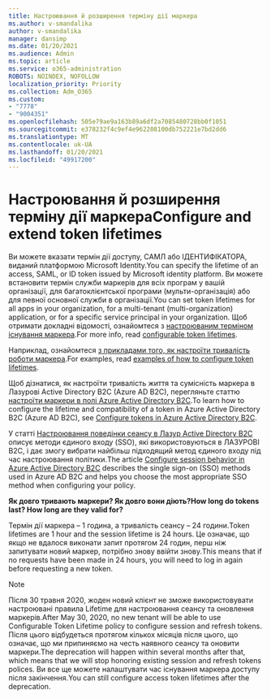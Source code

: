 ```yaml
---
title: Настроювання й розширення терміну дії маркера
ms.author: v-smandalika
author: v-smandalika
manager: dansimp
ms.date: 01/20/2021
ms.audience: Admin
ms.topic: article
ms.service: o365-administration
ROBOTS: NOINDEX, NOFOLLOW
localization_priority: Priority
ms.collection: Adm_O365
ms.custom:
- "7778"
- "9004351"
ms.openlocfilehash: 505e79ae9a163b89a6df2a7085480728bb0f1051
ms.sourcegitcommit: e378232f4c9ef4e962208100db752221e7bd2dd6
ms.translationtype: MT
ms.contentlocale: uk-UA
ms.lasthandoff: 01/20/2021
ms.locfileid: "49917200"
---
```

# <a name="configure-and-extend-token-lifetimes"></a><span data-ttu-id="eebc3-102">Настроювання й розширення терміну дії маркера</span><span class="sxs-lookup"><span data-stu-id="eebc3-102">Configure and extend token lifetimes</span></span>

<span data-ttu-id="eebc3-103">Ви можете вказати термін дії доступу, САМЛ або ІДЕНТИФІКАТОРА, виданий платформою Microsoft Identity.</span><span class="sxs-lookup"><span data-stu-id="eebc3-103">You can specify the lifetime of an access, SAML, or ID token issued by Microsoft identity platform.</span></span> <span data-ttu-id="eebc3-104">Ви можете встановити термін служби маркерів для всіх програм у вашій організації, для багатоклієнтської програми (мульти-організація) або для певної основної служби в організації.</span><span class="sxs-lookup"><span data-stu-id="eebc3-104">You can set token lifetimes for all apps in your organization, for a multi-tenant (multi-organization) application, or for a specific service principal in your organization.</span></span> <span data-ttu-id="eebc3-105">Щоб отримати докладні відомості, ознайомтеся з [настроюваним терміном існування маркера](https://docs.microsoft.com/azure/active-directory/develop/active-directory-configurable-token-lifetimes).</span><span class="sxs-lookup"><span data-stu-id="eebc3-105">For more info, read [configurable token lifetimes](https://docs.microsoft.com/azure/active-directory/develop/active-directory-configurable-token-lifetimes).</span></span>

<span data-ttu-id="eebc3-106">Наприклад, ознайомтеся [з прикладами того, як настроїти тривалість роботи маркера](https://docs.microsoft.com/azure/active-directory/develop/configure-token-lifetimes).</span><span class="sxs-lookup"><span data-stu-id="eebc3-106">For examples, read [examples of how to configure token lifetimes](https://docs.microsoft.com/azure/active-directory/develop/configure-token-lifetimes).</span></span>

<span data-ttu-id="eebc3-107">Щоб дізнатися, як настроїти тривалість життя та сумісність маркера в Лазурові Active Directory B2C (Azure AD B2C), перегляньте статтю [настроїти маркери в полі Azure Active Directory B2C](https://docs.microsoft.com/azure/active-directory-b2c/configure-tokens?pivots=b2c-user-flow).</span><span class="sxs-lookup"><span data-stu-id="eebc3-107">To learn how to configure the lifetime and compatibility of a token in Azure Active Directory B2C (Azure AD B2C), see [Configure tokens in Azure Active Directory B2C](https://docs.microsoft.com/azure/active-directory-b2c/configure-tokens?pivots=b2c-user-flow).</span></span>

<span data-ttu-id="eebc3-108">У статті [Настроювання поведінки сеансу в Лазур Active Directory B2C](https://docs.microsoft.com/azure/active-directory-b2c/session-behavior?pivots=b2c-user-flow) описує методи єдиного входу (SSO), які використовуються в ЛАЗУРОВІ B2C, і дає змогу вибрати найбільш підходящий метод єдиного входу під час настроювання політики.</span><span class="sxs-lookup"><span data-stu-id="eebc3-108">The article [Configure session behavior in Azure Active Directory B2C](https://docs.microsoft.com/azure/active-directory-b2c/session-behavior?pivots=b2c-user-flow) describes the single sign-on (SSO) methods used in Azure AD B2C and helps you choose the most appropriate SSO method when configuring your policy.</span></span>

<span data-ttu-id="eebc3-109">**Як довго тривають маркери? Як довго вони діють?**</span><span class="sxs-lookup"><span data-stu-id="eebc3-109">**How long do tokens last? How long are they valid for?**</span></span>

<span data-ttu-id="eebc3-110">Термін дії маркера – 1 година, а тривалість сеансу – 24 години.</span><span class="sxs-lookup"><span data-stu-id="eebc3-110">Token lifetimes are 1 hour and the session lifetime is 24 hours.</span></span> <span data-ttu-id="eebc3-111">Це означає, що якщо не вдалося виконати запит протягом 24 годин, перш ніж запитувати новий маркер, потрібно знову ввійти знову.</span><span class="sxs-lookup"><span data-stu-id="eebc3-111">This means that if no requests have been made in 24 hours, you will need to log in again before requesting a new token.</span></span>

> [!NOTE]
> <span data-ttu-id="eebc3-112">Після 30 травня 2020, жоден новий клієнт не зможе використовувати настроювані правила Lifetime для настроювання сеансу та оновлення маркерів.</span><span class="sxs-lookup"><span data-stu-id="eebc3-112">After May 30, 2020, no new tenant will be able to use Configurable Token Lifetime policy to configure session and refresh tokens.</span></span> <span data-ttu-id="eebc3-113">Після цього відбудеться протягом кількох місяців після цього, що означає, що ми припиняємо на честь наявного сеансу та оновити маркери.</span><span class="sxs-lookup"><span data-stu-id="eebc3-113">The deprecation will happen within several months after that, which means that we will stop honoring existing session and refresh tokens polices.</span></span> <span data-ttu-id="eebc3-114">Ви все ще можете налаштувати час існування маркера доступу після закінчення.</span><span class="sxs-lookup"><span data-stu-id="eebc3-114">You can still configure access token lifetimes after the deprecation.</span></span>






